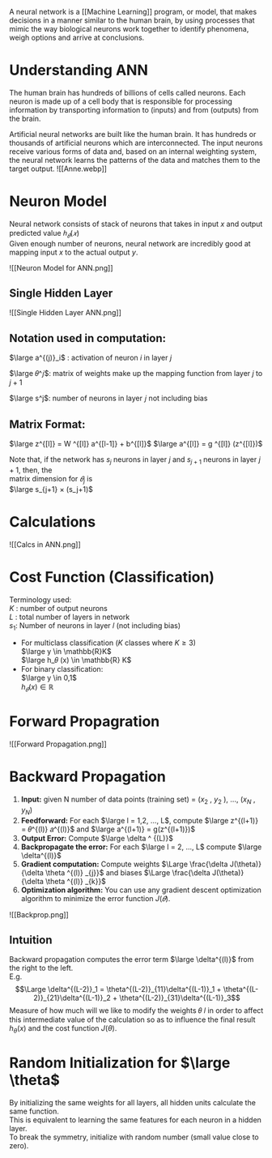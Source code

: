 A neural network is a [[Machine Learning]] program, or model, that makes decisions in a manner similar to the human brain, by using processes that mimic the way biological neurons work together to identify phenomena, weigh options and arrive at conclusions.
# Understanding ANN
The human brain has hundreds of billions of cells called neurons. Each neuron is made up of a cell body that is responsible for processing information by transporting information to (inputs) and from (outputs) from the brain.

Artificial neural networks are built like the human brain. It has hundreds or thousands of artificial neurons which are interconnected. The input neurons receive various forms of data and, based on an internal weighting system, the neural network learns the patterns of the data and matches them to the target output.
![[Anne.webp]]

# Neuron Model
Neural network consists of stack of neurons that takes in input $x$ and output predicted value $ℎ_𝜃(𝑥)$  
Given enough number of neurons, neural network are incredibly good at mapping input $x$ to the actual output $y$.

![[Neuron Model for ANN.png]]
## Single Hidden Layer
![[Single Hidden Layer ANN.png]]

## Notation used in computation:  
$\large a^{(j)}_i$ : activation of neuron $i$ in layer $j$

$\large 𝜃^𝑗$: matrix of weights make up the mapping function from layer $j$ to $j + 1$  

$\large s^j$: number of neurons in layer 𝑗 not including bias
## Matrix Format:
$\large z^{[l]} = W ^{[l]} a^{[l-1]} + b^{[l]}$
$\large a^{[l]} = g ^{[l]} (z^{[l]})$

Note that, if the network has $s_j$ neurons in layer $j$ and $s_{j+1}$ neurons in layer $j+1$, then, the  
matrix dimension for $𝜃_j$ is  
$\large s_{j+1} × (s_j+1)$
# Calculations
![[Calcs in ANN.png]]

# Cost Function (Classification)
Terminology used:  
$K$ : number of output neurons  
$L$ : total number of layers in network  
$s_1$: Number of neurons in layer 𝑙 (not including bias)  

- For multiclass classification ($K$ classes where $K ≥ 3$)  
$\large y \in \mathbb{R}K$  
$\large h_𝜃 (x) \in \mathbb{R} K$  
- For binary classification:  
$\large y \in 0,1$  
$h_𝜃(x) \in \mathbb{R}$

# Forward Propagration
![[Forward Propagation.png]]

# Backward Propagation
1. **Input:** given N number of data points (training set) = ($x_2$ , $y_2$ ), ..., ($x_N$ , $y_N$)  
2. **Feedforward:** For each $\large l = 1,2, ..., L$, compute $\large z^{(l+1)} = 𝜃^{(l)} 𝑎^{(l)}$ and $\large a^{(l+1)} = g(z^{(l+1)})$
3. **Output Error:** Compute $\large \delta ^ {(L)}$  
4. **Backpropagate the error:** For each $\large l = 2, ..., L$ compute $\large \delta^{(l)}$
5. **Gradient computation:** Compute weights $\Large \frac{\delta J(\theta)}{\delta \theta ^{(l)} _{j}}$ and biases $\Large \frac{\delta J(\theta)}{\delta \theta ^{(l)} _{k}}$
7. **Optimization algorithm:** You can use any gradient descent optimization algorithm to minimize the error function $J(𝜃)$.

![[Backprop.png]]
## Intuition
Backward propagation computes the error term $\large \delta^{(l)}$ from the right to the left.  
E.g. $$\Large \delta^{(L-2)}_1 = \theta^{(L-2)}_{11}\delta^{(L-1)}_1 + \theta^{(L-2)}_{21}\delta^{(L-1)}_2 + \theta^{(L-2)}_{31}\delta^{(L-1)}_3$$Measure of how much will we like to modify the weights 𝜃 𝑙 in order to affect this intermediate value of the calculation so as to influence the final result $h_\theta (x)$ and the cost function $J(\theta)$.

# Random Initialization for $\large \theta$
By initializing the same weights for all layers, all hidden units calculate the same function.  
This is equivalent to learning the same features for each neuron in a hidden layer.  
To break the symmetry, initialize with random number (small value close to zero).

